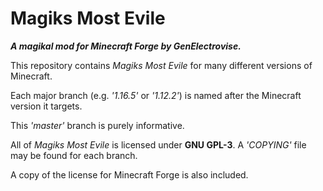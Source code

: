 # Magiks Most Evile

_**A magikal mod for Minecraft Forge by GenElectrovise.**_

This repository contains _Magiks Most Evile_ for many different versions of Minecraft.

Each major branch (e.g. _'1.16.5'_ or _'1.12.2'_) is named after the Minecraft version it targets.

This _'master'_ branch is purely informative.

All of _Magiks Most Evile_ is licensed under **GNU GPL-3**. A _'COPYING'_ file may be found for each branch.

A copy of the license for Minecraft Forge is also included.